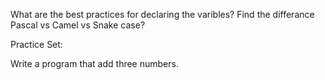 What are the best practices for declaring the varibles?
Find the differance Pascal vs Camel vs Snake case?

Practice Set:

Write a program that add three numbers.
